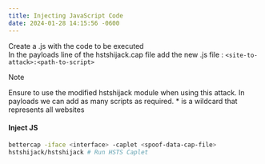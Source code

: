 ```yaml
---
title: Injecting JavaScript Code
date: 2024-01-28 14:15:56 -0600
---
```


Create a .js with the code to be executed  
In the payloads line of the hstshijack.cap file add the new .js file : `<site-to-attack>:<path-to-script>`

 > [!NOTE]
 > Ensure to use the modified hstshijack module when using this attack.
 > In payloads we can add as many scripts as required. * is a wildcard that represents all websites

#### Inject JS

````bash
bettercap -iface <interface> -caplet <spoof-data-cap-file>
hstshijack/hstshijack # Run HSTS Caplet
````
